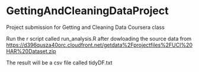 GettingAndCleaningDataProject
=============================

Project submission for Getting and Cleaning Data Coursera class

Run the r script called run_analysis.R after dowloading the source data from
https://d396qusza40orc.cloudfront.net/getdata%2Fprojectfiles%2FUCI%20HAR%20Dataset.zip 

The result will be a csv file called tidyDF.txt
